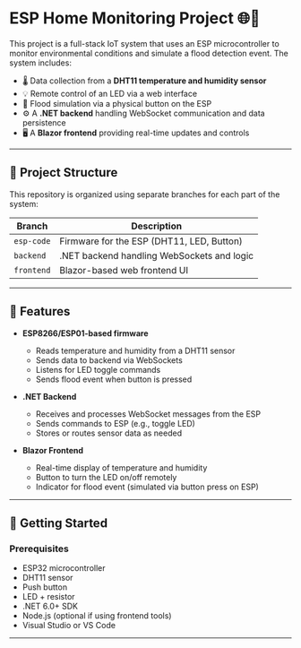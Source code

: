 # ESP Home Monitoring Project 🌐📡

This project is a full-stack IoT system that uses an ESP microcontroller to monitor environmental conditions and simulate a flood detection event. The system includes:

- 🌡️ Data collection from a **DHT11 temperature and humidity sensor**
- 💡 Remote control of an LED via a web interface
- 🚨 Flood simulation via a physical button on the ESP
- ⚙️ A **.NET backend** handling WebSocket communication and data persistence
- 🖥️ A **Blazor frontend** providing real-time updates and controls

---

## 🔧 Project Structure

This repository is organized using separate branches for each part of the system:

| Branch        | Description                                |
|---------------|--------------------------------------------|
| `esp-code`    | Firmware for the ESP (DHT11, LED, Button)  |
| `backend`     | .NET backend handling WebSockets and logic |
| `frontend`    | Blazor-based web frontend UI               |

---

## 📡 Features

- **ESP8266/ESP01-based firmware**
  - Reads temperature and humidity from a DHT11 sensor
  - Sends data to backend via WebSockets
  - Listens for LED toggle commands
  - Sends flood event when button is pressed

- **.NET Backend**
  - Receives and processes WebSocket messages from the ESP
  - Sends commands to ESP (e.g., toggle LED)
  - Stores or routes sensor data as needed

- **Blazor Frontend**
  - Real-time display of temperature and humidity
  - Button to turn the LED on/off remotely
  - Indicator for flood event (simulated via button press on ESP)

---

## 🚀 Getting Started

### Prerequisites

- ESP32 microcontroller
- DHT11 sensor
- Push button
- LED + resistor
- .NET 6.0+ SDK
- Node.js (optional if using frontend tools)
- Visual Studio or VS Code

---
